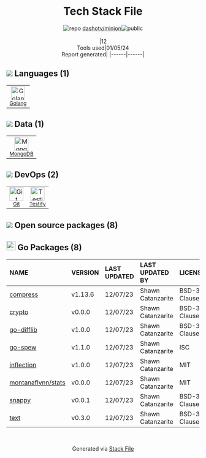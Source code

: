<!--
&lt;--- Readme.md Snippet without images Start ---&gt;
## Tech Stack
dashotv/minion is built on the following main stack:

- [Golang](http://golang.org/) – Languages
- [MongoDB](http://www.mongodb.com/) – Databases
- [Testify](https://github.com/stretchr/testify) – Go Testing

Full tech stack [here](/techstack.md)

&lt;--- Readme.md Snippet without images End ---&gt;

&lt;--- Readme.md Snippet with images Start ---&gt;
## Tech Stack
dashotv/minion is built on the following main stack:

- <img width='25' height='25' src='https://img.stackshare.io/service/1005/O6AczwfV_400x400.png' alt='Golang'/> [Golang](http://golang.org/) – Languages
- <img width='25' height='25' src='https://img.stackshare.io/service/1030/leaf-360x360.png' alt='MongoDB'/> [MongoDB](http://www.mongodb.com/) – Databases
- <img width='25' height='25' src='https://img.stackshare.io/service/8695/stretchr.png' alt='Testify'/> [Testify](https://github.com/stretchr/testify) – Go Testing

Full tech stack [here](/techstack.md)

&lt;--- Readme.md Snippet with images End ---&gt;
-->
<div align="center">

# Tech Stack File
![](https://img.stackshare.io/repo.svg "repo") [dashotv/minion](https://github.com/dashotv/minion)![](https://img.stackshare.io/public_badge.svg "public")
<br/><br/>
|12<br/>Tools used|01/05/24 <br/>Report generated|
|------|------|
</div>

## <img src='https://img.stackshare.io/languages.svg'/> Languages (1)
<table><tr>
  <td align='center'>
  <img width='36' height='36' src='https://img.stackshare.io/service/1005/O6AczwfV_400x400.png' alt='Golang'>
  <br>
  <sub><a href="http://golang.org/">Golang</a></sub>
  <br>
  <sub></sub>
</td>

</tr>
</table>

## <img src='https://img.stackshare.io/databases.svg'/> Data (1)
<table><tr>
  <td align='center'>
  <img width='36' height='36' src='https://img.stackshare.io/service/1030/leaf-360x360.png' alt='MongoDB'>
  <br>
  <sub><a href="http://www.mongodb.com/">MongoDB</a></sub>
  <br>
  <sub></sub>
</td>

</tr>
</table>

## <img src='https://img.stackshare.io/devops.svg'/> DevOps (2)
<table><tr>
  <td align='center'>
  <img width='36' height='36' src='https://img.stackshare.io/service/1046/git.png' alt='Git'>
  <br>
  <sub><a href="http://git-scm.com/">Git</a></sub>
  <br>
  <sub></sub>
</td>

<td align='center'>
  <img width='36' height='36' src='https://img.stackshare.io/service/8695/stretchr.png' alt='Testify'>
  <br>
  <sub><a href="https://github.com/stretchr/testify">Testify</a></sub>
  <br>
  <sub></sub>
</td>

</tr>
</table>


## <img src='https://img.stackshare.io/group.svg' /> Open source packages (8)</h2>

## <img width='24' height='24' src='https://img.stackshare.io/service/21112/default_1346bbda8fe03e4dce5601323a3ca47a10c1ae36.png'/> Go Packages (8)

|NAME|VERSION|LAST UPDATED|LAST UPDATED BY|LICENSE|VULNERABILITIES|
|:------|:------|:------|:------|:------|:------|
|[compress](https://pkg.go.dev/github.com/klauspost/compress)|v1.13.6|12/07/23|Shawn Catanzarite |BSD-3-Clause|N/A|
|[crypto](https://pkg.go.dev/golang.org/x/crypto)|v0.0.0|12/07/23|Shawn Catanzarite |BSD-3-Clause|[CVE-2020-9283](https://github.com/advisories/GHSA-ffhg-7mh4-33c4) (Moderate)|
|[go-difflib](https://pkg.go.dev/github.com/pmezard/go-difflib)|v1.0.0|12/07/23|Shawn Catanzarite |BSD-3-Clause|N/A|
|[go-spew](https://pkg.go.dev/github.com/davecgh/go-spew)|v1.1.0|12/07/23|Shawn Catanzarite |ISC|N/A|
|[inflection](https://pkg.go.dev/github.com/jinzhu/inflection)|v1.0.0|12/07/23|Shawn Catanzarite |MIT|N/A|
|[montanaflynn/stats](https://pkg.go.dev/github.com/montanaflynn/stats)|v0.0.0|12/07/23|Shawn Catanzarite |MIT|N/A|
|[snappy](https://pkg.go.dev/github.com/golang/snappy)|v0.0.1|12/07/23|Shawn Catanzarite |BSD-3-Clause|N/A|
|[text](https://pkg.go.dev/golang.org/x/text)|v0.3.0|12/07/23|Shawn Catanzarite |BSD-3-Clause|N/A|

<br/>
<div align='center'>

Generated via [Stack File](https://github.com/marketplace/stack-file)
